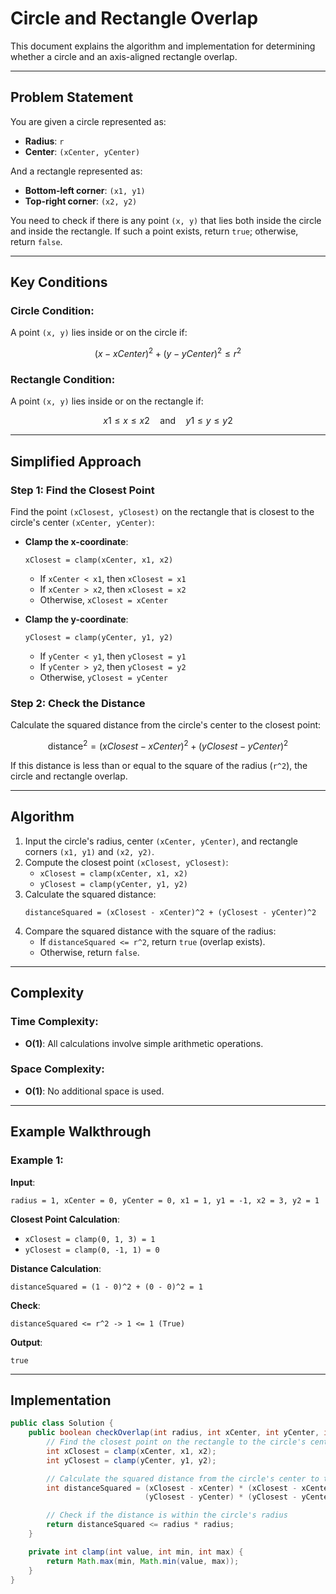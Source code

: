 # Circle and Rectangle Overlap

This document explains the algorithm and implementation for determining whether a circle and an axis-aligned rectangle overlap.

---

## Problem Statement
You are given a circle represented as:
- **Radius**: `r`
- **Center**: `(xCenter, yCenter)`

And a rectangle represented as:
- **Bottom-left corner**: `(x1, y1)`
- **Top-right corner**: `(x2, y2)`

You need to check if there is any point `(x, y)` that lies both inside the circle and inside the rectangle. If such a point exists, return `true`; otherwise, return `false`.

---

## Key Conditions
### Circle Condition:
A point `(x, y)` lies inside or on the circle if:
```math
(x - xCenter)^2 + (y - yCenter)^2 \leq r^2
```

### Rectangle Condition:
A point `(x, y)` lies inside or on the rectangle if:
```math
x1 \leq x \leq x2 \quad \text{and} \quad y1 \leq y \leq y2
```

---

## Simplified Approach
### Step 1: Find the Closest Point
Find the point `(xClosest, yClosest)` on the rectangle that is closest to the circle's center `(xCenter, yCenter)`:

- **Clamp the x-coordinate**:
  ```
  xClosest = clamp(xCenter, x1, x2)
  ```
  - If `xCenter < x1`, then `xClosest = x1`
  - If `xCenter > x2`, then `xClosest = x2`
  - Otherwise, `xClosest = xCenter`

- **Clamp the y-coordinate**:
  ```
  yClosest = clamp(yCenter, y1, y2)
  ```
  - If `yCenter < y1`, then `yClosest = y1`
  - If `yCenter > y2`, then `yClosest = y2`
  - Otherwise, `yClosest = yCenter`

### Step 2: Check the Distance
Calculate the squared distance from the circle's center to the closest point:
```math
\text{distance}^2 = (xClosest - xCenter)^2 + (yClosest - yCenter)^2
```
If this distance is less than or equal to the square of the radius (`r^2`), the circle and rectangle overlap.

---

## Algorithm
1. Input the circle's radius, center `(xCenter, yCenter)`, and rectangle corners `(x1, y1)` and `(x2, y2)`.
2. Compute the closest point `(xClosest, yClosest)`:
   - `xClosest = clamp(xCenter, x1, x2)`
   - `yClosest = clamp(yCenter, y1, y2)`
3. Calculate the squared distance:
   ```
   distanceSquared = (xClosest - xCenter)^2 + (yClosest - yCenter)^2
   ```
4. Compare the squared distance with the square of the radius:
   - If `distanceSquared <= r^2`, return `true` (overlap exists).
   - Otherwise, return `false`.

---

## Complexity
### Time Complexity:
- **O(1)**: All calculations involve simple arithmetic operations.

### Space Complexity:
- **O(1)**: No additional space is used.

---

## Example Walkthrough
### Example 1:
**Input**:
```
radius = 1, xCenter = 0, yCenter = 0, x1 = 1, y1 = -1, x2 = 3, y2 = 1
```

**Closest Point Calculation**:
- `xClosest = clamp(0, 1, 3) = 1`
- `yClosest = clamp(0, -1, 1) = 0`

**Distance Calculation**:
```
distanceSquared = (1 - 0)^2 + (0 - 0)^2 = 1
```

**Check**:
```
distanceSquared <= r^2 -> 1 <= 1 (True)
```

**Output**:
```
true
```

---

## Implementation
```java
public class Solution {
    public boolean checkOverlap(int radius, int xCenter, int yCenter, int x1, int y1, int x2, int y2) {
        // Find the closest point on the rectangle to the circle's center
        int xClosest = clamp(xCenter, x1, x2);
        int yClosest = clamp(yCenter, y1, y2);

        // Calculate the squared distance from the circle's center to the closest point
        int distanceSquared = (xClosest - xCenter) * (xClosest - xCenter) +
                              (yClosest - yCenter) * (yClosest - yCenter);

        // Check if the distance is within the circle's radius
        return distanceSquared <= radius * radius;
    }

    private int clamp(int value, int min, int max) {
        return Math.max(min, Math.min(value, max));
    }
}
```